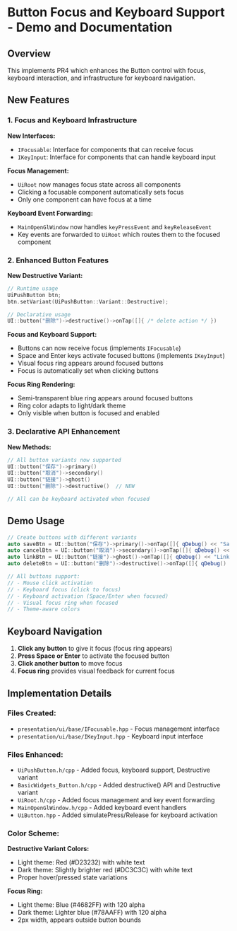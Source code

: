 # Button Focus and Keyboard Support - Demo and Documentation

## Overview

This implements PR4 which enhances the Button control with focus, keyboard interaction, and infrastructure for keyboard navigation. 

## New Features

### 1. Focus and Keyboard Infrastructure

**New Interfaces:**
- `IFocusable`: Interface for components that can receive focus
- `IKeyInput`: Interface for components that can handle keyboard input

**Focus Management:**
- `UiRoot` now manages focus state across all components  
- Clicking a focusable component automatically sets focus
- Only one component can have focus at a time

**Keyboard Event Forwarding:**
- `MainOpenGlWindow` now handles `keyPressEvent` and `keyReleaseEvent`
- Key events are forwarded to `UiRoot` which routes them to the focused component

### 2. Enhanced Button Features

**New Destructive Variant:**
```cpp
// Runtime usage
UiPushButton btn;
btn.setVariant(UiPushButton::Variant::Destructive);

// Declarative usage  
UI::button("删除")->destructive()->onTap([]{ /* delete action */ })
```

**Focus and Keyboard Support:**
- Buttons can now receive focus (implements `IFocusable`)
- Space and Enter keys activate focused buttons (implements `IKeyInput`)  
- Visual focus ring appears around focused buttons
- Focus is automatically set when clicking buttons

**Focus Ring Rendering:**
- Semi-transparent blue ring appears around focused buttons
- Ring color adapts to light/dark theme
- Only visible when button is focused and enabled

### 3. Declarative API Enhancement

**New Methods:**
```cpp
// All button variants now supported
UI::button("保存")->primary()
UI::button("取消")->secondary()  
UI::button("链接")->ghost()
UI::button("删除")->destructive()  // NEW

// All can be keyboard activated when focused
```

## Demo Usage

```cpp
// Create buttons with different variants
auto saveBtn = UI::button("保存")->primary()->onTap([]{ qDebug() << "Save clicked!"; });
auto cancelBtn = UI::button("取消")->secondary()->onTap([]{ qDebug() << "Cancel clicked!"; });
auto linkBtn = UI::button("链接")->ghost()->onTap([]{ qDebug() << "Link clicked!"; });
auto deleteBtn = UI::button("删除")->destructive()->onTap([]{ qDebug() << "Delete clicked!"; });

// All buttons support:
// - Mouse click activation
// - Keyboard focus (click to focus)
// - Keyboard activation (Space/Enter when focused)
// - Visual focus ring when focused
// - Theme-aware colors
```

## Keyboard Navigation

1. **Click any button** to give it focus (focus ring appears)
2. **Press Space or Enter** to activate the focused button  
3. **Click another button** to move focus
4. **Focus ring** provides visual feedback for current focus

## Implementation Details

### Files Created:
- `presentation/ui/base/IFocusable.hpp` - Focus management interface
- `presentation/ui/base/IKeyInput.hpp` - Keyboard input interface

### Files Enhanced:
- `UiPushButton.h/cpp` - Added focus, keyboard support, Destructive variant
- `BasicWidgets_Button.h/cpp` - Added destructive() API and Destructive variant  
- `UiRoot.h/cpp` - Added focus management and key event forwarding
- `MainOpenGlWindow.h/cpp` - Added keyboard event handlers
- `UiButton.hpp` - Added simulatePress/Release for keyboard activation

### Color Scheme:
**Destructive Variant Colors:**
- Light theme: Red (#D23232) with white text
- Dark theme: Slightly brighter red (#DC3C3C) with white text
- Proper hover/pressed state variations

**Focus Ring:**
- Light theme: Blue (#4682FF) with 120 alpha  
- Dark theme: Lighter blue (#78AAFF) with 120 alpha
- 2px width, appears outside button bounds
